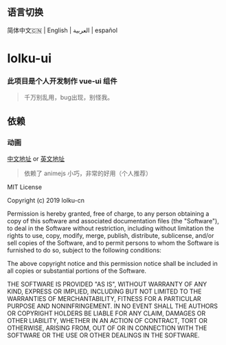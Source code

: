 ## 语言切换

简体中文🇨🇳 | English | العربية | español



# lolku-ui

### 此项目是个人开发制作 vue-ui 组件

> 千万别乱用，bug出现，别怪我。

## 依赖

### 动画

[中文地址](https://www.animejs.cn/?_blank) or [英文地址](https://animejs.com/)

> 依赖了 animejs 小巧，非常的好用（个人推荐）



MIT License

Copyright (c) 2019 lolku-cn

Permission is hereby granted, free of charge, to any person obtaining a copy
of this software and associated documentation files (the "Software"), to deal
in the Software without restriction, including without limitation the rights
to use, copy, modify, merge, publish, distribute, sublicense, and/or sell
copies of the Software, and to permit persons to whom the Software is
furnished to do so, subject to the following conditions:

The above copyright notice and this permission notice shall be included in all
copies or substantial portions of the Software.

THE SOFTWARE IS PROVIDED "AS IS", WITHOUT WARRANTY OF ANY KIND, EXPRESS OR
IMPLIED, INCLUDING BUT NOT LIMITED TO THE WARRANTIES OF MERCHANTABILITY,
FITNESS FOR A PARTICULAR PURPOSE AND NONINFRINGEMENT. IN NO EVENT SHALL THE
AUTHORS OR COPYRIGHT HOLDERS BE LIABLE FOR ANY CLAIM, DAMAGES OR OTHER
LIABILITY, WHETHER IN AN ACTION OF CONTRACT, TORT OR OTHERWISE, ARISING FROM,
OUT OF OR IN CONNECTION WITH THE SOFTWARE OR THE USE OR OTHER DEALINGS IN THE
SOFTWARE.
